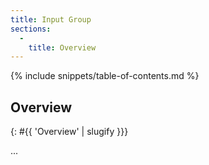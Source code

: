 ```yaml
---
title: Input Group
sections:
  -
    title: Overview
---
```


{% include snippets/table-of-contents.md %}

## Overview
{: #{{ 'Overview' | slugify }}}

...
